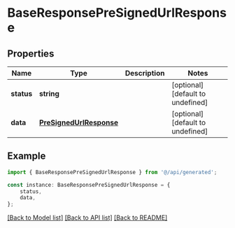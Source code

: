 # BaseResponsePreSignedUrlResponse


## Properties

Name | Type | Description | Notes
------------ | ------------- | ------------- | -------------
**status** | **string** |  | [optional] [default to undefined]
**data** | [**PreSignedUrlResponse**](PreSignedUrlResponse.md) |  | [optional] [default to undefined]

## Example

```typescript
import { BaseResponsePreSignedUrlResponse } from '@/api/generated';

const instance: BaseResponsePreSignedUrlResponse = {
    status,
    data,
};
```

[[Back to Model list]](../README.md#documentation-for-models) [[Back to API list]](../README.md#documentation-for-api-endpoints) [[Back to README]](../README.md)
